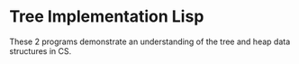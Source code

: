 # Tree Implementation Lisp
These 2 programs demonstrate an understanding of the tree and heap data structures in CS. 
